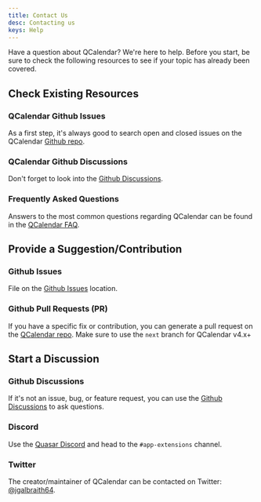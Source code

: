 ```yaml
---
title: Contact Us
desc: Contacting us
keys: Help
---
```


Have a question about QCalendar? We're here to help. Before you start, be sure to check the following resources to see if your topic has already been covered.

## Check Existing Resources

### QCalendar Github Issues

As a first step, it's always good to search open and closed issues on the QCalendar [Github repo](https://github.com/quasarframework/quasar-ui-qcalendar/tree/next).

### QCalendar Github Discussions

Don't forget to look into the [Github Discussions](https://github.com/quasarframework/quasar-ui-qcalendar/discussions).

### Frequently Asked Questions

Answers to the most common questions regarding QCalendar can be found in the [QCalendar FAQ](/help/faq).

## Provide a Suggestion/Contribution

### Github Issues

File on the [Github Issues](https://github.com/quasarframework/quasar-ui-qcalendar/issues) location.

### Github Pull Requests (PR)

If you have a specific fix or contribution, you can generate a pull request on the [QCalendar repo](https://github.com/quasarframework/quasar-ui-qcalendar/tree/next). Make sure to use the `next` branch for QCalendar v4.x+

## Start a Discussion

### Github Discussions

If it's not an issue, bug, or feature request, you can use the [Github Discussions](https://github.com/quasarframework/quasar-ui-qcalendar/discussions) to ask questions.

### Discord

Use the [Quasar Discord](https://chat.quasar.dev) and head to the `#app-extensions` channel.

### Twitter

The creator/maintainer of QCalendar can be contacted on Twitter: [@jgalbraith64](https://twitter.com/jgalbraith64).

